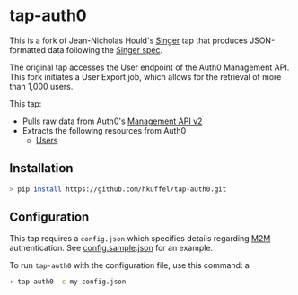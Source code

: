 # tap-auth0

This is a fork of Jean-Nicholas Hould's [Singer](https://singer.io) tap that produces JSON-formatted data following the [Singer spec](https://github.com/singer-io/getting-started/blob/master/SPEC.md).

The original tap accesses the User endpoint of the Auth0 Management API. This fork initiates a User Export job, which allows for the retrieval of more than 1,000 users.

This tap:
- Pulls raw data from Auth0's [Management API v2](https://auth0.com/docs/api/management/v2)
- Extracts the following resources from Auth0
  - [Users](https://auth0.com/docs/api/management/v2#!/Users/get_users)

## Installation

```bash
> pip install https://github.com/hkuffel/tap-auth0.git
```

## Configuration

This tap requires a `config.json` which specifies details regarding [M2M](https://auth0.com/docs/dashboard/guides/applications/register-app-m2m) authentication. See [config.sample.json](config.sample.json) for an example.

To run `tap-auth0` with the configuration file, use this command:
a
```bash
› tap-auth0 -c my-config.json
```
